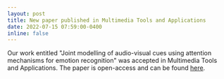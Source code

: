 ```yaml
---
layout: post
title: New paper published in Multimedia Tools and Applications
date: 2022-07-15 07:59:00-0400
inline: false
---
```

Our work entitled "Joint modelling of audio-visual cues using attention mechanisms for emotion recognition" was accepted in Multimedia Tools and Applications. The paper is open-access and can be found [here](https://link.springer.com/article/10.1007/s11042-022-13557-w).
